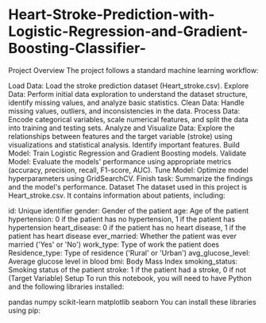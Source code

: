 # Heart-Stroke-Prediction-with-Logistic-Regression-and-Gradient-Boosting-Classifier-

Project Overview
The project follows a standard machine learning workflow:

Load Data: Load the stroke prediction dataset (Heart_stroke.csv).
Explore Data: Perform initial data exploration to understand the dataset structure, identify missing values, and analyze basic statistics.
Clean Data: Handle missing values, outliers, and inconsistencies in the data.
Process Data: Encode categorical variables, scale numerical features, and split the data into training and testing sets.
Analyze and Visualize Data: Explore the relationships between features and the target variable (stroke) using visualizations and statistical analysis. Identify important features.
Build Model: Train Logistic Regression and Gradient Boosting models.
Validate Model: Evaluate the models' performance using appropriate metrics (accuracy, precision, recall, F1-score, AUC).
Tune Model: Optimize model hyperparameters using GridSearchCV.
Finish task: Summarize the findings and the model's performance.
Dataset
The dataset used in this project is Heart_stroke.csv. It contains information about patients, including:

id: Unique identifier
gender: Gender of the patient
age: Age of the patient
hypertension: 0 if the patient has no hypertension, 1 if the patient has hypertension
heart_disease: 0 if the patient has no heart disease, 1 if the patient has heart disease
ever_married: Whether the patient was ever married ('Yes' or 'No')
work_type: Type of work the patient does
Residence_type: Type of residence ('Rural' or 'Urban')
avg_glucose_level: Average glucose level in blood
bmi: Body Mass Index
smoking_status: Smoking status of the patient
stroke: 1 if the patient had a stroke, 0 if not (Target Variable)
Setup
To run this notebook, you will need to have Python and the following libraries installed:

pandas
numpy
scikit-learn
matplotlib
seaborn
You can install these libraries using pip:
